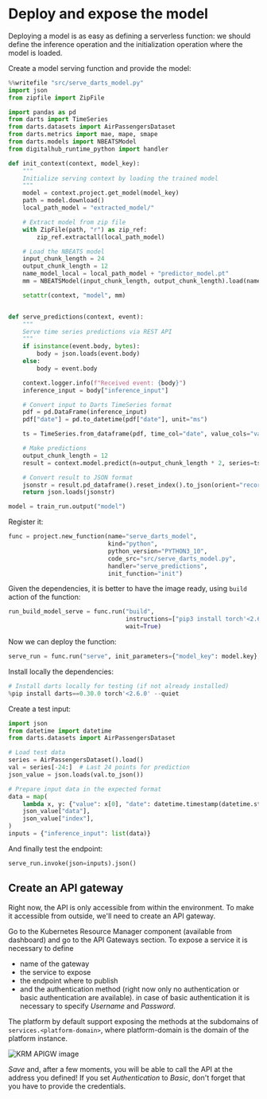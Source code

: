 # Deploy and expose the model

Deploying a model is as easy as defining a serverless function: we should define the inference operation and the initialization
operation where the model is loaded.

Create a model serving function and provide the model:

```python
%%writefile "src/serve_darts_model.py"
import json
from zipfile import ZipFile

import pandas as pd
from darts import TimeSeries
from darts.datasets import AirPassengersDataset
from darts.metrics import mae, mape, smape
from darts.models import NBEATSModel
from digitalhub_runtime_python import handler

def init_context(context, model_key):
    """
    Initialize serving context by loading the trained model
    """
    model = context.project.get_model(model_key)
    path = model.download()
    local_path_model = "extracted_model/"

    # Extract model from zip file
    with ZipFile(path, "r") as zip_ref:
        zip_ref.extractall(local_path_model)

    # Load the NBEATS model
    input_chunk_length = 24
    output_chunk_length = 12
    name_model_local = local_path_model + "predictor_model.pt"
    mm = NBEATSModel(input_chunk_length, output_chunk_length).load(name_model_local)

    setattr(context, "model", mm)


def serve_predictions(context, event):
    """
    Serve time series predictions via REST API
    """
    if isinstance(event.body, bytes):
        body = json.loads(event.body)
    else:
        body = event.body

    context.logger.info(f"Received event: {body}")
    inference_input = body["inference_input"]

    # Convert input to Darts TimeSeries format
    pdf = pd.DataFrame(inference_input)
    pdf["date"] = pd.to_datetime(pdf["date"], unit="ms")

    ts = TimeSeries.from_dataframe(pdf, time_col="date", value_cols="value")

    # Make predictions
    output_chunk_length = 12
    result = context.model.predict(n=output_chunk_length * 2, series=ts)

    # Convert result to JSON format
    jsonstr = result.pd_dataframe().reset_index().to_json(orient="records")
    return json.loads(jsonstr)
```

```python
model = train_run.output("model")
```

Register it:

```python
func = project.new_function(name="serve_darts_model",
                            kind="python",
                            python_version="PYTHON3_10",
                            code_src="src/serve_darts_model.py",
                            handler="serve_predictions",
                            init_function="init")
```

Given the dependencies, it is better to have the image ready, using ``build`` action of the function:

```python
run_build_model_serve = func.run("build",
                                 instructions=["pip3 install torch'<2.6.0' darts==0.30.0 patsy"],
                                 wait=True)
```

Now we can deploy the function:

```python
serve_run = func.run("serve", init_parameters={"model_key": model.key}, labels=["time-series-service"], wait=True)
```

Install locally the dependencies:

```python
# Install darts locally for testing (if not already installed)
%pip install darts==0.30.0 torch'<2.6.0' --quiet
```

Create a test input:

```python
import json
from datetime import datetime
from darts.datasets import AirPassengersDataset

# Load test data
series = AirPassengersDataset().load()
val = series[-24:]  # Last 24 points for prediction
json_value = json.loads(val.to_json())

# Prepare input data in the expected format
data = map(
    lambda x, y: {"value": x[0], "date": datetime.timestamp(datetime.strptime(y, "%Y-%m-%dT%H:%M:%S.%f")) * 1000},
    json_value["data"],
    json_value["index"],
)
inputs = {"inference_input": list(data)}
```

And finally test the endpoint:

```python
serve_run.invoke(json=inputs).json()
```

## Create an API gateway

Right now, the API is only accessible from within the environment. To make it accessible from outside, we'll need to create an API gateway.

Go to the Kubernetes Resource Manager component (available from dashboard) and go to the API Gateways section. To expose a service it is necessary to define

- name of the gateway
- the service to expose
- the endpoint where to publish
- and the authentication method (right now only no authentication or basic authentication are available). in case of basic authentication it is necessary to specify  *Username* and *Password*.

The platform by default support exposing the methods at the subdomains of ``services.<platform-domain>``, where platform-domain is the domain of the platform instance.

![KRM APIGW image](../../images/scenario-etl/apigw-krm.png)

*Save* and, after a few moments, you will be able to call the API at the address you defined! If you set *Authentication* to *Basic*, don't forget that you have to provide the credentials.
